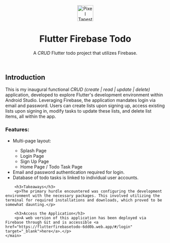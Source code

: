 <!DOCTYPE html>
<html lang="en">

<head>
    <!--
    Flutter Firebase Todo Application
    Author: Rick Smith
    Date: 03/16/2024  
    Project: RTSmith801/flutter_firebase_todo
    -->
    <meta charset="utf-8">
</head>

<body>
    <header>
        <a href="https://pixeltapestry.com/cv" target="_blank">
            <img src="https://pixeltapestry.com/wp-content/uploads/2023/09/Pixel_Tapestry_logo_yellow-e1694147529595.png" style="height: 50px; width: auto;" alt="Pixel Tapestry Logo">
        </a>
        <h1>Flutter Firebase Todo</h1>
        <p>A <i>CRUD</i> Flutter todo project that utilizes Firebase.</p>
    </header>
    <main>
        <h2>Introduction</h2>
        <p>This is my inaugural functional <i>CRUD (create | read | update | delete)</i> application, developed to explore Flutter's development environment within Android Studio. Leveraging Firebase, the application mandates login via email and password. Users can create lists upon signing up, access existing lists upon signing in, modify tasks to update these lists, and delete list items, all within the app.</p>
        <h3>Features:</h3>
        <ul>
            <li>Multi-page layout:</li>
            <ul>
                <li>Splash Page</li>
                <li>Login Page</li>
                <li>Sign Up Page</li>
                <li>Home Page / Todo Task Page</li>
            </ul>
            <li>Email and password authentication required for login.</li>
            <li>Database of todo tasks is linked to individual user accounts.</li>
        </ul>

        <h3>Takeaways</h3>
        <p>The primary hurdle encountered was configuring the development environment with the necessary packages. This involved utilizing the terminal for required installations and downloads, which proved to be somewhat daunting.</p>

        <h3>Access the Application</h3>
        <p>A web version of this application has been deployed via Firebase through Git and is accessible <a href="https://flutterfirebasetodo-6dd0b.web.app/#/login" target="_blank">here</a>.</p>
    </main>
</body>

</html>
